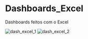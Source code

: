 # Dashboards_Excel
Dashboards feitos com o Excel

![dash_excel_1](https://github.com/user-attachments/assets/a10cf6e8-a3b7-41ee-8617-ad11e67f7fa5)
![dash_excel_2](https://github.com/user-attachments/assets/3afae49b-fbfe-44f8-b7de-f0569fe89327)

